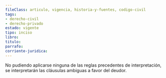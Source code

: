 ```yaml
---
fileClass: articulo, vigencia, historia-y-fuentes, codigo-civil
tags:
- derecho-civil
- derecho-privado
estado: vigente
tipo: inciso
libro:
titulo:
parrafo:
corriente-juridica:
---
```

No pudiendo aplicarse ninguna de las reglas precedentes de interpretación, se interpretarán las cláusulas ambiguas a favor del deudor.